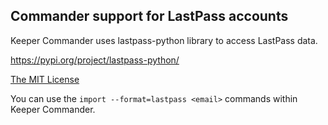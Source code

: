 Commander support for LastPass accounts
---

Keeper Commander uses lastpass-python library to access LastPass data.

https://pypi.org/project/lastpass-python/

[The MIT License](https://opensource.org/licenses/mit-license.php)

You can use the ```import --format=lastpass <email>``` commands within Keeper Commander.
